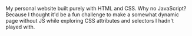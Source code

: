 My personal website built purely with HTML and CSS. Why no JavaScript? Because I thought it'd be a fun challenge to make a somewhat dynamic page without JS while exploring CSS attributes and selectors I hadn't played with.